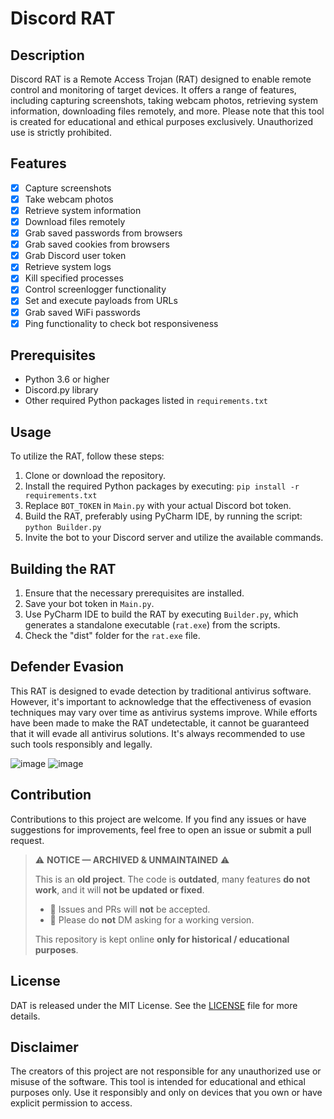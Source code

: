 # Discord RAT

## Description
Discord RAT is a Remote Access Trojan (RAT) designed to enable remote control and monitoring of target devices. It offers a range of features, including capturing screenshots, taking webcam photos, retrieving system information, downloading files remotely, and more. Please note that this tool is created for educational and ethical purposes exclusively. Unauthorized use is strictly prohibited.

## Features
- [x] Capture screenshots
- [x] Take webcam photos
- [x] Retrieve system information
- [x] Download files remotely
- [x] Grab saved passwords from browsers
- [x] Grab saved cookies from browsers
- [x] Grab Discord user token
- [x] Retrieve system logs
- [x] Kill specified processes
- [x] Control screenlogger functionality
- [x] Set and execute payloads from URLs
- [x] Grab saved WiFi passwords
- [x] Ping functionality to check bot responsiveness

## Prerequisites
- Python 3.6 or higher
- Discord.py library
- Other required Python packages listed in `requirements.txt`

## Usage
To utilize the RAT, follow these steps:
1. Clone or download the repository.
2. Install the required Python packages by executing: `pip install -r requirements.txt`
3. Replace `BOT_TOKEN` in `Main.py` with your actual Discord bot token.
4. Build the RAT, preferably using PyCharm IDE, by running the script: `python Builder.py`
5. Invite the bot to your Discord server and utilize the available commands.

## Building the RAT
1. Ensure that the necessary prerequisites are installed.
2. Save your bot token in `Main.py`.
3. Use PyCharm IDE to build the RAT by executing `Builder.py`, which generates a standalone executable (`rat.exe`) from the scripts.
4. Check the "dist" folder for the `rat.exe` file.

## Defender Evasion
This RAT is designed to evade detection by traditional antivirus software. However, it's important to acknowledge that the effectiveness of evasion techniques may vary over time as antivirus systems improve. While efforts have been made to make the RAT undetectable, it cannot be guaranteed that it will evade all antivirus solutions. It's always recommended to use such tools responsibly and legally.

![image](https://github.com/f141ne0/Discord-RAT/assets/165682600/b2d10913-b34d-400b-94ba-7dca0ee75afc)
![image](https://github.com/f141ne0/Discord-RAT/assets/165682600/62ad92a0-a646-4bf4-b776-449bc04d1710)

## Contribution
Contributions to this project are welcome. If you find any issues or have suggestions for improvements, feel free to open an issue or submit a pull request.

> ⚠️ **NOTICE — ARCHIVED & UNMAINTAINED** ⚠️
>
> This is an **old project**. The code is **outdated**, many features **do not work**, and it will **not be updated or fixed**.
>
> - 🚫 Issues and PRs will **not** be accepted.  
> - 🚫 Please do **not** DM asking for a working version.  
>
> This repository is kept online **only for historical / educational purposes**.  

## License
DAT is released under the MIT License. See the [LICENSE](https://github.com/agent-elli0t/Discord-RAT/blob/main/LICENSE) file for more details.

## Disclaimer
The creators of this project are not responsible for any unauthorized use or misuse of the software. This tool is intended for educational and ethical purposes only. Use it responsibly and only on devices that you own or have explicit permission to access.

